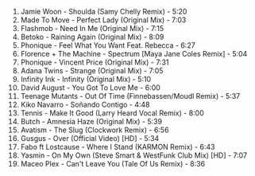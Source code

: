 1. Jamie Woon - Shoulda (Samy Chelly Remix) - 5:20
2. Made To Move - Perfect Lady (Original Mix) - 7:03
3. Flashmob - Need In Me (Original Mix) - 7:15
4. Betoko - Raining Again (Original Mix) - 8:09
5. Phonique - Feel What You Want Feat. Rebecca - 6:27
6. Florence + The Machine - Spectrum [Maya Jane Coles Remix] - 5:04
7. Phonique - Vincent Price (Original Mix) - 7:31
8. Adana Twins - Strange (Original Mix) - 7:05
9. Infinity Ink - Infinity (Original Mix) - 5:10
10. David August - You Got To Love Me - 6:00
11. Teenage Mutants - Out Of Time (Finnebassen/Moudl Remix) - 5:37
12. Kiko Navarro - Soñando Contigo - 4:48
13. Tennis - Make It Good (Larry Heard Vocal Remix) - 8:00
14. Butch - Amnesia Haze (Original Mix) - 5:39
15. Avatism - The Slug (Clockwork Remix) - 6:56
16. Gusgus - Over (Official Video) [HD] - 5:34
17. Fabo ft Lostcause - Where I Stand (KARMON Remix) - 6:43
18. Yasmin - On My Own (Steve Smart & WestFunk Club Mix) [HD] - 7:07
19. Maceo Plex - Can't Leave You (Tale Of Us Remix) - 8:36
